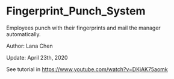 # Fingerprint_Punch_System

Employees punch with their fingerprints and mail the manager automatically.

Author: Lana Chen

Update: April 23th, 2020

See tutorial in https://www.youtube.com/watch?v=DKjAK75aomk
